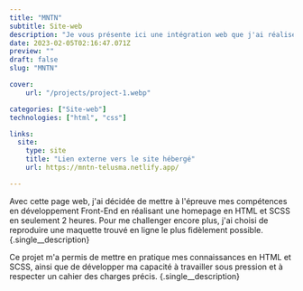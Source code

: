 ```yaml
---
title: "MNTN"
subtitle: Site-web
description: "Je vous présente ici une intégration web que j'ai réalisé dans le cadre de mon apprentisage personnel."
date: 2023-02-05T02:16:47.071Z
preview: ""
draft: false
slug: "MNTN"

cover:
    url: "/projects/project-1.webp"

categories: ["Site-web"]
technologies: ["html", "css"]

links:
  site:
    type: site
    title: "Lien externe vers le site hébergé"
    url: https://mntn-telusma.netlify.app/

---
```


Avec cette page web, j'ai décidée de mettre à l'épreuve mes compétences en développement Front-End en réalisant une homepage en HTML et SCSS en seulement 2 heures. Pour me challenger encore plus, j'ai choisi de reproduire une maquette trouvé en ligne le plus fidèlement possible.
{.single__description}

Ce projet m'a permis de mettre en pratique mes connaissances en HTML et SCSS, ainsi que de développer ma capacité à travailler sous pression et à respecter un cahier des charges précis.
{.single__description}
